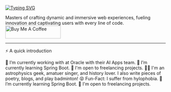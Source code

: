 <a href="https://git.io/typing-svg"><img src="https://readme-typing-svg.demolab.com?font=Fira+Code&pause=1000&width=435&lines=Hi+there+!!+it's+been+while+%F0%9F%91%8B" alt="Typing SVG" /></a>


Masters of crafting dynamic and immersive web experiences, fueling innovation and captivating users with every line of code.
<a href="https://www.buymeacoffee.com/johnwilliams" target="_blank"><img src="https://cdn.buymeacoffee.com/buttons/default-orange.png" alt="Buy Me A Coffee" height="41" width="174"></a>

---
⚡️ A quick introduction

🔭 I’m currently working with at Oracle with their AI Apps team.
🌱 I’m currently learning Spring Boot.
💼 I'm open to freelancing projects.
🤟🏻 I'm an astrophysics geek, amatuer singer, and history lover. I also write pieces of poetry, blogs, and play badminton!
😝 Fun-Fact: I suffer from hylophobia.
🌱 I’m currently learning Spring Boot.
💼 I'm open to freelancing projects.
